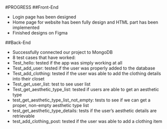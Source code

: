 #PROGRESS 
##Front-End 
- Login page has been designed
- Home page for website has been fully design and HTML part has been implemented
- Finished designs on Figma

##Back-End 
- Successfully connected our project to MongoDB
- 8 test cases that have worked:
- Test_hello: tested if the app was simply working at all
- Test_add_user: tested if the user was properly added to the database
- Test_add_clothing: tested if the user was able to add the clothing details into their closet
- Test_get_user_list: test to see user list 
- Test_get_aesthetic_type_list: tested if users are able to get an aesthetic type 
- test_get_aesthetic_type_list_not_empty: tests to see if we can get a proper, non-empty aesthetic type list
- test_get_aesthetic_type_details: tests if the user’s aesthetic details are retrievable
- test_add_clothing_post: tested if the user was able to add a clothing item

